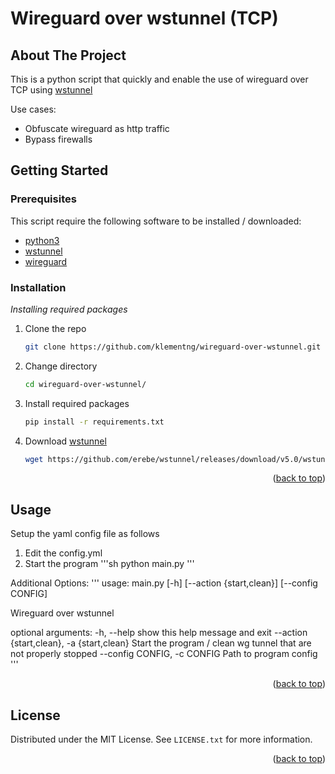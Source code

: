 # Wireguard over wstunnel (TCP)


## About The Project

This is a python script that quickly and enable the use of wireguard over TCP using [wstunnel](https://github.com/erebe/wstunnel)

Use cases:
- Obfuscate wireguard as http traffic
- Bypass firewalls


## Getting Started

### Prerequisites 
This script require the following software to be installed / downloaded:
  - [python3](https://www.python.org/downloads/)
  - [wstunnel](https://github.com/erebe/wstunnel/releases)
  - [wireguard](https://www.wireguard.com/install/)

### Installation

_Installing required packages_

1. Clone the repo
   ```sh
   git clone https://github.com/klementng/wireguard-over-wstunnel.git
   ```
2. Change directory
   ```sh
   cd wireguard-over-wstunnel/
   ```
3. Install required packages
   ```sh
   pip install -r requirements.txt 
   ```
4. Download [wstunnel](https://github.com/erebe/wstunnel/releases/)
   ```sh
   wget https://github.com/erebe/wstunnel/releases/download/v5.0/wstunnel-linux-x64
   ```

<p align="right">(<a href="#readme-top">back to top</a>)</p>


## Usage

Setup the yaml config file as follows

1. Edit the config.yml
2. Start the program
'''sh
python main.py
'''

Additional Options:
'''
usage: main.py [-h] [--action {start,clean}] [--config CONFIG]

Wireguard over wstunnel

optional arguments:
  -h, --help    show this help message and exit
  --action {start,clean}, -a {start,clean}    Start the program / clean wg tunnel that are not properly stopped
  --config CONFIG, -c CONFIG     Path to program config
'''

<p align="right">(<a href="#readme-top">back to top</a>)</p>


<!-- LICENSE -->
## License

Distributed under the MIT License. See `LICENSE.txt` for more information.

<p align="right">(<a href="#readme-top">back to top</a>)</p>